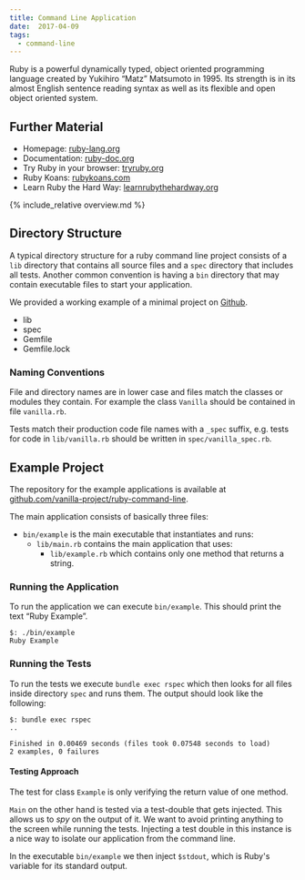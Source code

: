 ```yaml
---
title: Command Line Application
date:  2017-04-09
tags:
  - command-line
---
```


Ruby is a powerful dynamically typed, object oriented programming language created by Yukihiro &ldquo;Matz&rdquo; Matsumoto in 1995.
Its strength is in its almost English sentence reading syntax as well as its flexible and open object oriented system.


## Further Material

- Homepage: [ruby-lang.org](https://www.ruby-lang.org)
- Documentation: [ruby-doc.org](http://ruby-doc.org)
- Try Ruby in your browser: [tryruby.org](http://tryruby.org)
- Ruby Koans: [rubykoans.com](http://rubykoans.com)
- Learn Ruby the Hard Way: [learnrubythehardway.org](https://learnrubythehardway.org/book)


{% include_relative overview.md %}


## Directory Structure

A typical directory structure for a ruby command line project consists of a `lib` directory that contains all source files and a `spec` directory that includes all tests.
Another common convention is having a `bin` directory that may contain executable files to start your application.

We provided a working example of a minimal project on [Github](https://github.com/vanilla-project/ruby-command-line).

<ul class="directory-structure">
  <li class="directory">lib</li>
  <li class="directory">spec</li>
  <li class="ruby file">Gemfile</li>
  <li class="text file">Gemfile.lock</li>
</ul>


### Naming Conventions

File and directory names are in lower case and files match the classes or modules they contain.
For example the class `Vanilla` should be contained in file `vanilla.rb`.

Tests match their production code file names with a `_spec` suffix, e.g. tests for code in `lib/vanilla.rb` should be written in `spec/vanilla_spec.rb`.


## Example Project

The repository for the example applications is available at [github.com/vanilla-project/ruby-command-line](https://github.com/vanilla-project/ruby-command-line).

The main application consists of basically three files:

- `bin/example` is the main executable that instantiates and runs:
  - `lib/main.rb` contains the main application that uses:
    - `lib/example.rb` which contains only one method that returns a string.


### Running the Application

To run the application we can execute `bin/example`.
This should print the text &ldquo;Ruby Example&rdquo;.

```
$: ./bin/example
Ruby Example
```


### Running the Tests

To run the tests we execute `bundle exec rspec` which then looks for all files inside directory `spec` and runs them.
The output should look like the following:

```
$: bundle exec rspec
..

Finished in 0.00469 seconds (files took 0.07548 seconds to load)
2 examples, 0 failures
```


#### Testing Approach

The test for class `Example` is only verifying the return value of one method.

`Main` on the other hand is tested via a test-double that gets injected.
This allows us to _spy_ on the output of it.
We want to avoid printing anything to the screen while running the tests.
Injecting a test double in this instance is a nice way to isolate our application from the command line.

In the executable `bin/example` we then inject `$stdout`, which is Ruby's variable for its standard output.

